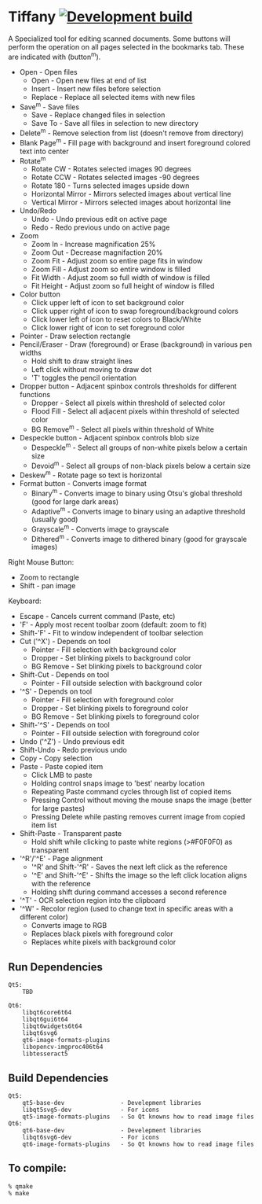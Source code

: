 # Tiffany [![Development build](https://github.com/crwolff/Tiffany/actions/workflows/build_all.yml/badge.svg)](https://github.com/crwolff/Tiffany/actions/workflows/build_all.yml)


A Specialized tool for editing scanned documents. Some buttons will perform the operation
on all pages selected in the bookmarks tab. These are indicated with (button<sup>m</sup>).

* Open - Open files
    * Open - Open new files at end of list
    * Insert - Insert new files before selection
    * Replace - Replace all selected items with new files
* Save<sup>m</sup> - Save files
    * Save - Replace changed files in selection
    * Save To -  Save all files in selection to new directory
* Delete<sup>m</sup> - Remove selection from list (doesn't remove from directory)
* Blank Page<sup>m</sup> - Fill page with background and insert foreground colored text into center
* Rotate<sup>m</sup>
    * Rotate CW - Rotates selected images 90 degrees
    * Rotate CCW - Rotates selected images -90 degrees
    * Rotate 180 - Turns selected images upside down
    * Horizontal Mirror - Mirrors selected images about vertical line
    * Vertical Mirror - Mirrors selected images about horizontal line
* Undo/Redo
    * Undo - Undo previous edit on active page
    * Redo - Redo previous undo on active page
* Zoom
    * Zoom In - Increase magnification 25%
    * Zoom Out - Decrease magnifaction 20%
    * Zoom Fit - Adjust zoom so entire page fits in window
    * Zoom Fill - Adjust zoom so entire window is filled
    * Fit Width - Adjust zoom so full width of window is filled
    * Fit Height - Adjust zoom so full height of window is filled
* Color button
    * Click upper left of icon to set background color
    * Click upper right of icon to swap foreground/background colors
    * Click lower left of icon to reset colors to Black/White
    * Click lower right of icon to set foreground color
* Pointer - Draw selection rectangle
* Pencil/Eraser - Draw (foreground) or Erase (background) in various pen widths
    * Hold shift to draw straight lines
    * Left click without moving to draw dot
    * 'T' toggles the pencil orientation
* Dropper button - Adjacent spinbox controls thresholds for different functions
    * Dropper - Select all pixels within threshold of selected color
    * Flood Fill - Select all adjacent pixels within threshold of selected color
    * BG Remove<sup>m</sup> - Select all pixels within threshold of White
* Despeckle button - Adjacent spinbox controls blob size
    * Despeckle<sup>m</sup> - Select all groups of non-white pixels below a certain size
    * Devoid<sup>m</sup> - Select all groups of non-black pixels below a certain size
* Deskew<sup>m</sup> - Rotate page so text is horizontal
* Format button - Converts image format
    * Binary<sup>m</sup> - Converts image to binary using Otsu's global threshold (good for large dark areas)
    * Adaptive<sup>m</sup> - Converts image to binary using an adaptive threshold (usually good)
    * Grayscale<sup>m</sup> - Converts image to grayscale
    * Dithered<sup>m</sup> - Converts image to dithered binary (good for grayscale images)

Right Mouse Button:
* Zoom to rectangle
* Shift - pan image

Keyboard:
* Escape - Cancels current command (Paste, etc)
* 'F' - Apply most recent toolbar zoom (default: zoom to fit)
* Shift-'F' - Fit to window independent of toolbar selection
* Cut ('^X') - Depends on tool
    * Pointer - Fill selection with background color
    * Dropper - Set blinking pixels to background color
    * BG Remove - Set blinking pixels to background color
* Shift-Cut - Depends on tool
    * Pointer - Fill outside selection with background color
* '^S' - Depends on tool
    * Pointer - Fill selection with foreground color
    * Dropper - Set blinking pixels to foreground color
    * BG Remove - Set blinking pixels to foreground color
* Shift-'^S' - Depends on tool
    * Pointer - Fill outside selection with foreground color
* Undo ('^Z') - Undo previous edit
* Shift-Undo - Redo previous undo
* Copy - Copy selection
* Paste - Paste copied item
    * Click LMB to paste 
    * Holding control snaps image to 'best' nearby location
    * Repeating Paste command cycles through list of copied items
    * Pressing Control without moving the mouse snaps the image (better for large pastes)
    * Pressing Delete while pasting removes current image from copied item list
* Shift-Paste - Transparent paste
    * Hold shift while clicking to paste white regions (\>#F0F0F0) as transparent
* '^R'/'^E' - Page alignment
    * '^R' and Shift-'^R' - Saves the next left click as the reference
    * '^E' and Shift-'^E' - Shifts the image so the left click location aligns with the reference
    * Holding shift during command accesses a second reference
* '^T' - OCR selection region into the clipboard
* '^W' - Recolor region (used to change text in specific areas with a different color)
    * Converts image to RGB
    * Replaces black pixels with foreground color
    * Replaces white pixels with background color

## Run Dependencies
```
Qt5:
    TBD

Qt6:
    libqt6core6t64
    libqt6gui6t64
    libqt6widgets6t64
    libqt6svg6
    qt6-image-formats-plugins
    libopencv-imgproc406t64
    libtesseract5 
```

## Build Dependencies
```
Qt5:
    qt5-base-dev                - Develepment libraries
    libqt5svg5-dev              - For icons
    qt5-image-formats-plugins   - So Qt knowns how to read image files
Qt6:
    qt6-base-dev                - Develepment libraries
    libqt6svg6-dev              - For icons
    qt6-image-formats-plugins   - So Qt knowns how to read image files
```

## To compile:
```
% qmake
% make
```
